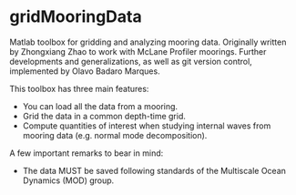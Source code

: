 # gridMooringData

Matlab toolbox for gridding and analyzing mooring data. Originally written by Zhongxiang Zhao to work with McLane Profiler moorings. Further developments and generalizations, as well as git version control, implemented by Olavo Badaro Marques.

This toolbox has three main features:

* You can load all the data from a mooring.
* Grid the data in a common depth-time grid.
* Compute quantities of interest when studying internal waves from mooring data (e.g. normal mode decomposition).

A few important remarks to bear in mind:

* The data MUST be saved following standards of the Multiscale Ocean Dynamics (MOD) group.